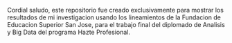 Cordial saludo, este repositorio fue creado exclusivamente para mostrar los resultados de mi investigacion usando los lineamientos de la Fundacion de Educacion Superior San Jose, para el trabajo final del diplomado de Analisis y Big Data del programa Hazte Profesional.
